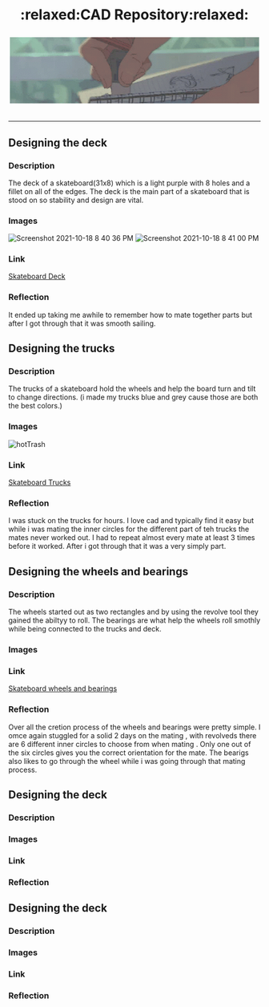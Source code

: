 <h1 align="center">  :relaxed:CAD Repository:relaxed:

  ![](https://github.com/gdaless20/cad-engineering-3/blob/main/green-banner-anime-aesthetic.gif)

  
  -------------------------------------
  
  ## Designing the deck
  
  ### Description
  The deck of a skateboard(31x8) which is a light purple with 8 holes and a fillet on all of the edges. The deck is the main part of a skateboard that is stood on so stability and design are vital.
  ### Images 
![Screenshot 2021-10-18 8 40 36 PM](https://user-images.githubusercontent.com/71349797/137825885-961f6c49-c9ce-4243-81ee-85e8b4607dd9.png)
![Screenshot 2021-10-18 8 41 00 PM](https://user-images.githubusercontent.com/71349797/137825893-15b8952d-0ec9-4c18-827d-62076d1ba250.png)
  ### Link
[Skateboard Deck](https://cvilleschools.onshape.com/documents/7cb11a0d54ae46c13476b4ca/w/d2a085f23e7c8540d45cca03/e/2662917746f7e7a18e0c029a)
  ### Reflection 
  It ended up taking me awhile to remember how to mate together parts but after I got through that it was smooth sailing.
  
## Designing the trucks
  
  ### Description
  The trucks of a skateboard hold the wheels and help the board turn and tilt to change directions. (i made my trucks  blue and grey cause those are both the best colors.)
  
  ### Images 
  
  ![hotTrash](https://user-images.githubusercontent.com/71349797/140570939-3d4662e3-fb1b-40bc-9403-f63546194916.png)

  ### Link
  [Skateboard Trucks](https://cvilleschools.onshape.com/documents/7cb11a0d54ae46c13476b4ca/w/d2a085f23e7c8540d45cca03/e/95e010f165277273d4751f04)
 
  ### Reflection 
  I was stuck on the trucks for hours. I love cad and typically find it easy but while i was mating the inner circles for the different part of teh trucks the mates never worked out. I had to repeat almost every mate at least 3 times before it worked. After i got through that it was a very simply part.
  
## Designing the wheels and bearings
  
  ### Description
  The wheels started out as two rectangles and by using the revolve tool they gained the abiltyy to roll. The bearings are what help the wheels roll smothly while being connected to the trucks and deck.
  
  ### Images
  

  ### Link
  [Skateboard wheels and bearings](https://cvilleschools.onshape.com/documents/7cb11a0d54ae46c13476b4ca/w/d2a085f23e7c8540d45cca03/e/95e010f165277273d4751f04)
  ### Reflection 
  Over all the cretion process of the wheels and bearings were pretty simple. I omce again stuggled for a solid 2 days on the mating , with revolveds there are 6 different inner circles to choose from when mating . Only one out of the six circles gives you the correct orientation for the mate. The bearigs also likes to go through the wheel while i was going through that mating process.
  
 ## Designing the deck
  
  ### Description
  ### Images 
  ### Link
  ### Reflection 
  
  ## Designing the deck
  
  ### Description
  ### Images 
  ### Link
  ### Reflection 

